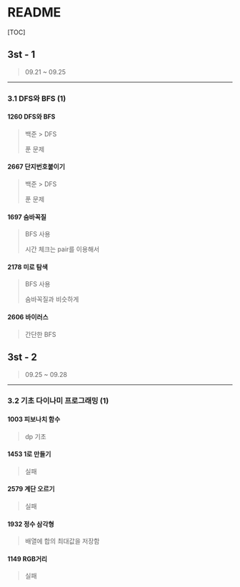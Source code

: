 # README

[TOC]

## 3st - 1



> 09.21 ~ 09.25



---

### 3.1 DFS와 BFS (1)



#### 1260 DFS와 BFS

> 백준 > DFS
>
> 푼 문제



#### 2667 단지번호붙이기

> 백준 > DFS
>
> 푼 문제



#### 1697 숨바꼭질

> BFS 사용
>
> 시간 체크는 pair를 이용해서



#### 2178 미로 탐색

> BFS 사용
>
> 숨바꼭질과 비슷하게



#### 2606 바이러스

> 간단한 BFS





## 3st - 2



> 09.25 ~ 09.28



---

### 3.2 기초 다이나미 프로그래밍 (1)



#### 1003 피보나치 함수

> dp 기초



#### 1453 1로 만들기

> 실패



#### 2579 계단 오르기

> 실패



#### 1932 정수 삼각형

> 배열에 합의 최대값을 저장함



#### 1149 RGB거리

> 실패